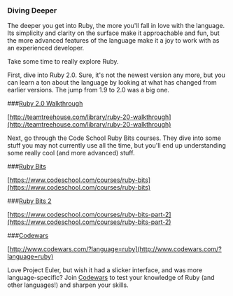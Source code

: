 ### Diving Deeper

The deeper you get into Ruby, the more you'll fall in love with the language. Its simplicity and clarity on the surface make it approachable and fun, but the more advanced features of the language make it a joy to work with as an experienced developer.

Take some time to really explore Ruby.

First, dive into Ruby 2.0. Sure, it's not the newest version any more, but you can learn a ton about the language by looking at what has changed from earlier versions. The jump from 1.9 to 2.0 was a big one.

###[Ruby 2.0 Walkthrough](http://teamtreehouse.com/library/ruby-20-walkthrough)

[http://teamtreehouse.com/library/ruby-20-walkthrough](http://teamtreehouse.com/library/ruby-20-walkthrough)

Next, go through the Code School Ruby Bits courses. They dive into some stuff you may not currently use all the time, but you'll end up understanding some really cool (and more advanced) stuff.

###[Ruby Bits](https://www.codeschool.com/courses/ruby-bits)

[https://www.codeschool.com/courses/ruby-bits](https://www.codeschool.com/courses/ruby-bits)

###[Ruby Bits 2](https://www.codeschool.com/courses/ruby-bits-part-2)

[https://www.codeschool.com/courses/ruby-bits-part-2](https://www.codeschool.com/courses/ruby-bits-part-2)

###[Codewars](http://www.codewars.com/?language=ruby)

[http://www.codewars.com/?language=ruby](http://www.codewars.com/?language=ruby)

Love Project Euler, but wish it had a slicker interface, and was more language-specific? Join [Codewars](http://www.codewars.com/?language=ruby) to test your knowledge of Ruby (and other languages!) and sharpen your skills.
